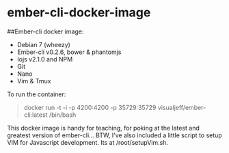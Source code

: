 ember-cli-docker-image
======================

##Ember-cli docker image:

* Debian 7 (wheezy)
* Ember-cli v0.2.6, bower & phantomjs
* Iojs v2.1.0 and NPM  
* Git
* Nano
* Vim & Tmux

To run the container:

> docker run -t -i -p 4200:4200 -p 35729:35729 visualjeff/ember-cli:latest /bin/bash

This docker image is handy for teaching, for poking at the latest and greatest version of ember-cli...  BTW, I've also included a little script to setup VIM for Javascript development.  Its at /root/setupVim.sh.
